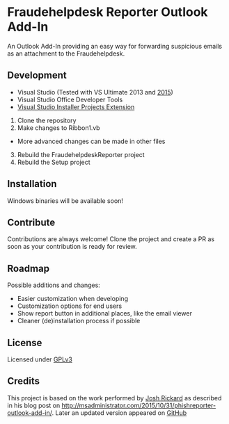 # Fraudehelpdesk Reporter Outlook Add-In 

An Outlook Add-In providing an easy way for forwarding suspicious emails as an attachment to the Fraudehelpdesk.

## Development

* Visual Studio (Tested with VS Ultimate 2013 and [2015](https://github.com/MSAdministrator/PhishReporter-Outlook-Add-In#requirements-to-buildcustomize-the-phishreporter-outlook-add-in))
* Visual Studio Office Developer Tools
* [Visual Studio Installer Projects Extension](https://visualstudiogallery.msdn.microsoft.com/9abe329c-9bba-44a1-be59-0fbf6151054d)

1. Clone the repository
2. Make changes to Ribbon1.vb
  * More advanced changes can be made in other files
3. Rebuild the FraudehelpdeskReporter project
4. Rebuild the Setup project


## Installation

Windows binaries will be available soon!

## Contribute

Contributions are always welcome! Clone the project and create a PR as soon as your contribution is ready for review.

## Roadmap

Possible additions and changes:

* Easier customization when developing
* Customization options for end users
* Show report button in additional places, like the email viewer
* Cleaner (de)installation process if possible

## License

Licensed under [GPLv3](LICENSE)

## Credits

This project is based on the work performed by [Josh Rickard](http://msadministrator.com/) as described in his blog post on http://msadministrator.com/2015/10/31/phishreporter-outlook-add-in/. Later an updated version appeared on [GitHub](https://github.com/MSAdministrator/PhishReporter-Outlook-Add-In)